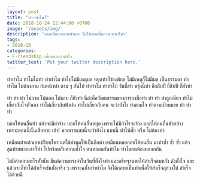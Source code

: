 ```yaml
---
layout: post
title: "ทำ-ทำไม?"
date: 2018-10-24 12:44:00 +0700
image: '/assets/img/'
description: 'ถามเพื่อทบทวนตัวเอง ไม่ใช่ถามเพื่อกวนบาทาใคร'
tags:
- 2018-10
categories:
- F-riendship เพื่อนและกำลังใจ
twitter_text: 'Put your twitter description here.'
---
```

ทำทำไม ทำไมไม่ทำ ทำทำไม ทำไปไม่มีเหตุผล หยุดทำก็ช่างพิกล ไม่มีเหตุก็ไม่มีผล เป็นธรรมดา ทำทำไม ไม่ต้องถาม ก้มหน้าทำ ตาม ๆ กันไป ทำทำไม ทำทำไป วันนี้ทำ พรุ่งนี้ทำ อีกสิบปี ยี่สิบปี ก็ยังทำ

ทำ ทำ ทำ ไม่ถาม ไม่ตอบ ไม่ชอบ ก็ยังทำ นี่ล่ะคือวัฒนธรรมของการลงมือทำ ทำ ทำ  ทำลูกเดียว ทำไม่เกี่ยวกับใจตัวเอง ทำไม่เกี่ยวกับฟ้าฝน ทำไม่เกี่ยวกับคน จะว่ายังไง ทำตามใจ ทำตามเป้าหมาย ทำ ทำ ทำ

บอกให้คนอื่นทำ แล้วจะมีค่าจ้าง บอกให้คนอื่นหยุด เพราะไม่มีกำไรจะจ้าง บอกให้คนอื่นช่วยบ้าง เพราะตอนนี้นั้นเสียหาย เอ้า! พวกเราแบบนี้จะว่ายังไง แบบนี้ ทำให้มั๊ย หรือ ไม่ต้องทำ

เหมือนทำแล้วเอาเปรียบใคร แต่ใช้คำพูดให้เป็นอีกคำ เหมือนหลอกล่อให้คนอื่น มาทำซ้ำ ซ้ำ ซ้ำ แล้วสุดท้ายพวกเขาก็ทำ ไปพร้อมกับความช้ำใจ คนหลอกกันทำไม ทำไมคนต้องหลอกกัน

ไม่มีคำตอบอะไรทั้งนั้น มีแต่ความทรงจำในวันที่ตั้งใจทำ และอธิษฐานขอให้สำเร็จสมหวัง ดังตั้งใจ และแล้วเราก็ทำได้สำเร็จเช่นนั้นจริง ๆ เพราะฉนั้นทำทำไม จึงได้กลายเป็นทำเพื่อให้สำเร็จลุล่วงไป สำเร็จได้ด้วยดี

